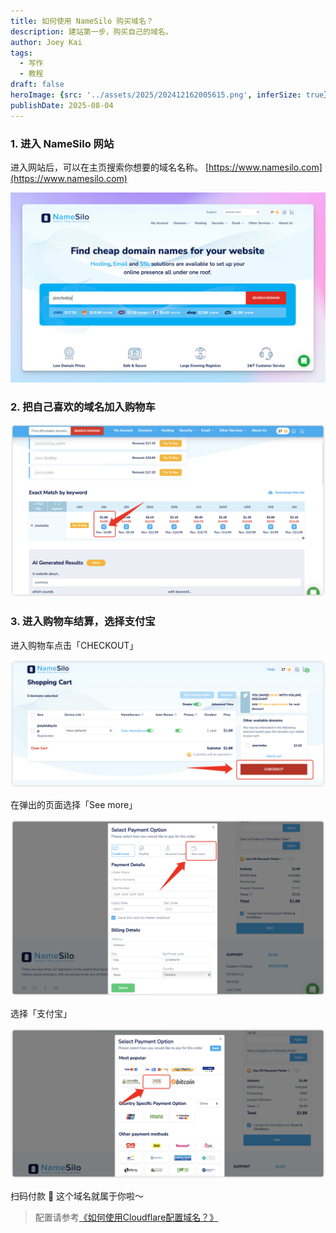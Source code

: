 ```yaml
---
title: 如何使用 NameSilo 购买域名？
description: 建站第一步，购买自己的域名。
author: Joey Kai
tags:
  - 写作
  - 教程
draft: false
heroImage: {src: '../assets/2025/202412162005615.png', inferSize: true}
publishDate: 2025-08-04
---
```


### 1. 进入 NameSilo 网站

进入网站后，可以在主页搜索你想要的域名名称。
[https://www.namesilo.com](https://www.namesilo.com)

![202412162005615](../assets/2025/202412162005615.png)

### 2. 把自己喜欢的域名加入购物车

![202412162006529](../assets/2025/202412162006529.png)

### 3. 进入购物车结算，选择支付宝

进入购物车点击「CHECKOUT」

![202412162006779](../assets/2025/202412162006779.png)


在弹出的页面选择「See more」

![202412162006699](../assets/2025/202412162006699.png)


选择「支付宝」

![202412162006025](../assets/2025/202412162006025.png)

扫码付款 🎉 这个域名就属于你啦～



> 配置请参考[《如何使用Cloudflare配置域名？》](https://www.joeytoday.com/blog/2025/domain-config-by-cloudflare)